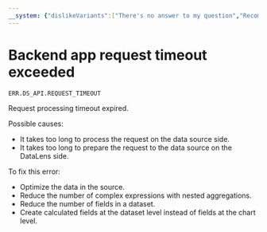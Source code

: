 ```yaml
---
__system: {"dislikeVariants":["There's no answer to my question","Recommendations aren't helpful","Content does not match the title","Other"]}
---
```

# Backend app request timeout exceeded

`ERR.DS_API.REQUEST_TIMEOUT`

Request processing timeout expired.

Possible causes:

* It takes too long to process the request on the data source side.
* It takes too long to prepare the request to the data source on the DataLens side.

To fix this error:

* Optimize the data in the source.
* Reduce the number of complex expressions with nested aggregations.
* Reduce the number of fields in a dataset.
* Create calculated fields at the dataset level instead of fields at the chart level.